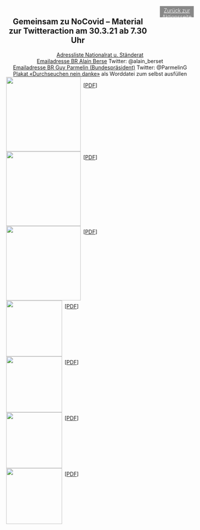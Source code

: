 <html>
  <head>
    <title>Gemeinsam zu NoCovid</title>
    <meta charset="utf-8" />
    <meta http-equiv="expires" content="0">
  <style>
 /* FONTS */
 @import url("https://fonts.googleapis.com/css?family=Open+Sans+Condensed:300,700");
</style>
  </head>
  <body>
  <header>
 <div style="display:flex;"><h2>Gemeinsam zu NoCovid – Material zur Twitteraction am 30.3.21 ab 7.30 Uhr</h2> <div style="margin-left:2em;padding:3px 6px 0 6px;background-color:#888;color:#fff;font-weight:300;height:27px!important;"><a href="material" style="color:#fff;">Zurück zur Aktionsseite</a></div></div>
<div class="twocol">
<div class="ntext">
  <a href="https://github.com/pnwscm60/CovidStrategyCH/raw/main/strategy/raete.pdf">Adressliste Nationalrat u. Ständerat</a><br/>
  <a href="mailto:info@gs-edi.admin.ch">Emailadresse BR Alain Berse</a> Twitter: @alain_berset<br/>
  <a href="mailto:info@gs-edi.admin.ch">Emailadresse BR Guy Parmelin (Bundespräsident)</a> Twitter: @ParmelinG<br/>
  <a href="https://github.com/pnwscm60/CovidStrategyCH/raw/main/strategy/DurchseuchungNeinDanke.docx">Plakat «Durchseuchen nein danke»</a> als Worddatei zum selbst ausfüllen<br/>
  <div style="display:flex;"><a href="https://user-images.githubusercontent.com/46749603/112768543-c4319580-901c-11eb-95fd-c7db4ca744d4.png"><img src="https://user-images.githubusercontent.com/46749603/112768543-c4319580-901c-11eb-95fd-c7db4ca744d4.png" style="width:200px;"></a><div style="margin-left:0.5em;margin-top:1em;"> [<a href="https://github.com/pnwscm60/CovidStrategyCH/raw/main/images/nocovidhand.pdf">PDF</a>]</div></div>
  
  <div style="display:flex;"><a href="https://user-images.githubusercontent.com/46749603/112768589-ff33c900-901c-11eb-895b-2e2e48f2e3a8.png"><img src="https://user-images.githubusercontent.com/46749603/112768589-ff33c900-901c-11eb-895b-2e2e48f2e3a8.png" style="width:200px;"></a><div style="margin-left:0.5em;margin-top:0.5em;"> [<a href="https://github.com/pnwscm60/CovidStrategyCH/raw/main/images/gemeinsam.pdf">PDF</a>]</div></div>
  
  <div style="display:flex;"><a href="https://user-images.githubusercontent.com/46749603/112768609-12469900-901d-11eb-982f-8829b65fc75d.png"><img src="https://user-images.githubusercontent.com/46749603/112768609-12469900-901d-11eb-982f-8829b65fc75d.png" style="width:200px;"></a><div style="margin-left:0.5em;margin-top:0.5em;"> [<a href="https://github.com/pnwscm60/CovidStrategyCH/raw/main/images/ilovenocovid.pdf">PDF</a>]</div></div>
  
  <div style="display:flex;"><a href="https://user-images.githubusercontent.com/46749603/112768590-ffcc5f80-901c-11eb-85e6-d1f87bd256f6.png"><img src="https://user-images.githubusercontent.com/46749603/112768590-ffcc5f80-901c-11eb-85e6-d1f87bd256f6.png" style="width:150px;"></a><div style="margin-left:0.5em;margin-top:0.5em;"> [<a href="https://github.com/pnwscm60/CovidStrategyCH/raw/main/images/nocovidhand.pdf">PDF</a>]</div></div>
  <div style="display:flex;"><a href="https://user-images.githubusercontent.com/46749603/112769837-8edc7600-9023-11eb-9df9-80bfb6f6e713.png"><img src="https://user-images.githubusercontent.com/46749603/112769837-8edc7600-9023-11eb-9df9-80bfb6f6e713.png" style="width:150px;"></a><div style="margin-left:0.5em;margin-top:0.5em;"> [<a href="https://github.com/pnwscm60/CovidStrategyCH/raw/main/images/nocovidhand.pdf">PDF</a>]</div></div>
  <div style="display:flex;"><a href="https://user-images.githubusercontent.com/46749603/112769838-8f750c80-9023-11eb-9a5c-33d8cd4d9e5b.png"><img src="https://user-images.githubusercontent.com/46749603/112769838-8f750c80-9023-11eb-9a5c-33d8cd4d9e5b.png" style="width:150px;"></a><div style="margin-left:0.5em;margin-top:0.5em;"> [<a href="https://github.com/pnwscm60/CovidStrategyCH/raw/main/images/nocovidhand.pdf">PDF</a>]</div></div>
  <div style="display:flex;"><a href="https://user-images.githubusercontent.com/46749603/112769839-900da300-9023-11eb-8b4a-ca4a2a02dbb7.png"><img src="https://user-images.githubusercontent.com/46749603/112769839-900da300-9023-11eb-8b4a-ca4a2a02dbb7.png" style="width:150px;"></a><div style="margin-left:0.5em;margin-top:0.5em;"> [<a href="https://github.com/pnwscm60/CovidStrategyCH/raw/main/images/nocovidhand.pdf">PDF</a>]</div></div>
  <br/>  
  </div>
    </div>
